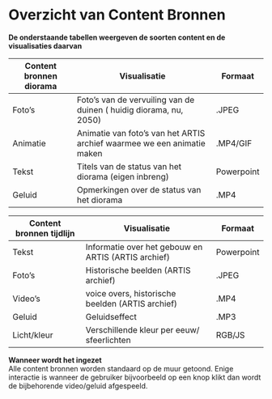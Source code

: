 # Overzicht van Content Bronnen
 **De onderstaande tabellen weergeven de soorten content en de visualisaties daarvan**

| Content bronnen diorama 	| Visualisatie                                              | Formaat       |
|----------	|-------------------------------------------------------------------------	| ------------- |
| Foto’s   	| Foto’s van de vervuiling van de duinen ( huidig diorama, nu, 2050)      	| .JPEG         |
| Animatie 	| Animatie van foto’s van het ARTIS archief waarmee we een animatie maken 	| .MP4/GIF      |
| Tekst    	| Titels van de status van het diorama (eigen inbreng)                    	| Powerpoint    |
| Geluid   	| Opmerkingen over de status van het diorama                              	| .MP4          |

| Content bronnen tijdlijn 	| Visualisatie                                              | Formaat        |
|--------------------------	|------------------------------------------------------	    | -------------- |
| Tekst                    	| Informatie over het gebouw en ARTIS (ARTIS archief)     	| Powerpoint     |
| Foto’s                   	| Historische beelden (ARTIS archief)                   	  | .JPEG          |
| Video’s                  	| voice overs, historische beelden (ARTIS archief)          | .MP4           |
| Geluid                   	| Geluidseffect                                          	  | .MP3           |
| Licht/kleur              	| Verschillende kleur per eeuw/ sfeerlichten               	| RGB/JS         |

**Wanneer wordt het ingezet**\
Alle content bronnen worden standaard op de muur getoond. Enige interactie is wanneer de gebruiker bijvoorbeeld op een knop klikt dan wordt de bijbehorende video/geluid afgespeeld.

